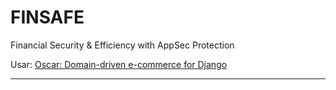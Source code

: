 # FINSAFE

Financial Security &amp; Efficiency with AppSec Protection

Usar: [Oscar: Domain-driven e-commerce for Django](https://django-oscar.readthedocs.io/en/latest/)

---
